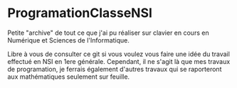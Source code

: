 # ProgramationClasseNSI
Petite "archive" de tout ce que j'ai pu réaliser sur clavier en cours en Numérique et Sciences de l'Informatique.

Libre à vous de consulter ce git si vous voulez vous faire une idée du travail effectué en NSI en 1ere générale. Cependant, il ne s'agit là que mes travaux de programation, je ferrais également d'autres travaux qui se raporteront aux mathématiques seulement sur feuille.
